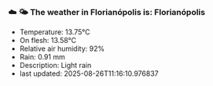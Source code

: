 ### ☁️ 🌤️  The weather in Florianópolis is: Florianópolis

- Temperature: 13.75°C
- On flesh: 13.58°C
- Relative air humidity: 92%
- Rain: 0.91 mm
- Description: Light rain
- last updated: 2025-08-26T11:16:10.976837
